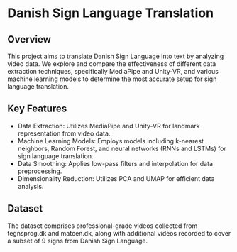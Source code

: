 # Danish Sign Language Translation
## Overview
This project aims to translate Danish Sign Language into text by analyzing video data. We explore and compare the effectiveness of different data extraction techniques, specifically MediaPipe and Unity-VR, and various machine learning models to determine the most accurate setup for sign language translation.

## Key Features
- Data Extraction: Utilizes MediaPipe and Unity-VR for landmark representation from video data.
- Machine Learning Models: Employs models including k-nearest neighbors, Random Forest, and neural networks (RNNs and LSTMs) for sign language translation.
- Data Smoothing: Applies low-pass filters and interpolation for data preprocessing.
- Dimensionality Reduction: Utilizes PCA and UMAP for efficient data analysis.


## Dataset
The dataset comprises professional-grade videos collected from tegnsprog.dk and matcen.dk, along with additional videos recorded to cover a subset of 9 signs from Danish Sign Language.
